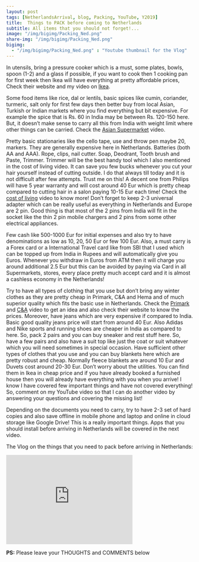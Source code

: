 ```yaml
---
layout: post
tags: [NetherlandsArrival, blog, Packing, YouTube, Y2019]
title:  Things to PACK before coming to Netherlands
subtitle: All items that you should not forget!...
image: "/img/bigimg/Packing_Ned.png"
share-img: "/img/bigimg/Packing_Ned.png"
bigimg:
  - "/img/bigimg/Packing_Ned.png" : "Youtube thumbnail for the Vlog"
---
```


In utensils, bring a pressure cooker which is a must, some plates, bowls, spoon (1-2) and a glass if possible, if you want to cook then 1 cooking pan for first week then Ikea will have everything at pretty affordable prices, Check their website and my video on <a href="https://youtu.be/HwO2UE-nQJY">Ikea</a>. 
<script data-ad-client="ca-pub-8842338021751829" async src="https://pagead2.googlesyndication.com/pagead/js/adsbygoogle.js"></script>
Some food items like rice, dal or lentils, basic spices like cumin, coriander, turmeric, salt only for first few days then better buy from local Asian, Turkish or Indian markets where you find everything but bit expensive. For example the spice that is Rs. 60 in India may be between Rs. 120-150 here. But, it doesn’t make sense to carry all this from India with weight limit where other things can be carried. Check the <a href="https://youtu.be/gnQZEbvBWUg">Asian Supermarket</a> video.

Pretty basic stationaries like the cello tape, use and throw pen maybe 20, markers. They are generally expensive here in Netherlands. Batteries (both AA and AAA). Rope, clips, nail cutter. Soap, Deodrant, Tooth brush and Paste, Trimmer. Trimmer will be the best handy tool which I also mentioned in the cost of living video. It can save you few bucks whenever you cut your hair yourself instead of cutting outside. I do that always till today and it is not difficult after few attempts. Trust me on this! A decent one from Philips will have 5 year warranty and will cost around 40 Eur which is pretty cheap compared to cutting hair in a salon paying 10-15 Eur each time! Check the <a href="https://youtu.be/F7QqBH6Cknc">cost of living</a> video to know more! Don’t forget to keep 2-3 universal adapter which can be really useful as everything in Netherlands and Europe are 2 pin. Good thing is that most of the 2 pins from India will fit in the socket like the thin 2 pin mobile chargers and 2 pins from some other electrical appliances.

Few cash like 500-1000 Eur for initial expenses and also try to have denominations as low as 10, 20, 50 Eur or few 100 Eur. Also, a must carry is a Forex card or a International Travel card like from SBI  that I used which can be topped up from India in Rupees and will automatically give you Euros. Whenever you withdraw in Euros from ATM then it will charge you around additional 2.5 Eur but this can be avoided by paying via Card in all Supermarkets, stores, every place pretty much accept card and it is almost a cashless economy in the Netherlands!

Try to have all types of clothing that you use but don’t bring any winter clothes as they are pretty cheap in Primark, C&A and Hema and of much superior quality which fits the basic use in Netherlands. Check the <a href="https://youtu.be/Yxa_tXj0Qf0">Primark</a> and <a href="https://youtu.be/G9GEFAykEU4">C&A</a> video to get an idea and also check their website to know the prices. Moreover, have jeans which are very expensive if compared to India. Basic good quality jeans price will start from around 40 Eur. Also Adidas and Nike sports and running shoes are cheaper in India as compared to here. So, pack 2 pairs and you can buy sneaker and rest stuff here. So, have a few pairs and also have a suit top like just the coat or suit whatever which you will need sometimes in special occasion. Have sufficient other types of clothes that you use and you can buy blankets here which are pretty robust and cheap. Normally fleece blankets are around 10 Eur and Duvets cost around 20-30 Eur. Don’t worry about the utilities. You can find them in Ikea in cheap price and if you have already booked a furnished house then you will already have everything with you when you arrive! I know I have covered few important things and have not covered everything! So, comment on my YouTube video so that I can do another video by answering your questions and covering the missing list! 

Depending on the documents you need to carry, try to have 2-3 set of hard copies and also save offline in mobile phone and laptop and online in cloud storage like Google Drive! This is a really important things. Apps that you should install before arriving in Netherlands will be covered in the next video.

The Vlog on the things that you need to pack before arriving in Netherlands:
<iframe width="340" height="240" src="https://www.youtube.com/embed/CGNHJe1gfPQ" frameborder="0" allow="accelerometer; autoplay; encrypted-media; gyroscope; picture-in-picture" allowfullscreen></iframe>

**PS:** Please leave your THOUGHTS and COMMENTS below
